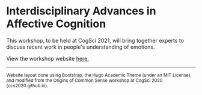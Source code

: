# Interdisciplinary Advances in Affective Cognition

This workshop, to be held at CogSci 2021, will bring together experts to discuss recent work in people's understanding of emotions.

View the workshop website <a href="https://affcog.github.io">here.</a>


---
<small>
Website layout done using Bootstrap, the Hugo Academic Theme (under an MIT License), and modified from the Origins of Common Sense workshop at CogSci 2020 (ocs2020.github.io).
</small>

